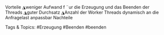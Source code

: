 Vorteile
◮weniger Aufwand f ¨ur die Erzeugung und das Beenden der Threads
◮guter Durchsatz
◮Anzahl der Worker Threads dynamisch an die Anfragelast anpassbar
Nachteile

   Tags & Topics:
   #Erzeugung
   #Beenden
   #beenden